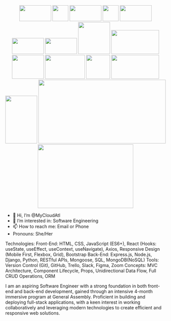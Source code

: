 <div style="text-align: center;">
  <img src="https://1000logos.net/wp-content/uploads/2023/10/React-Logo-768x432.png" width="100" height="50">
  <img src="https://encrypted-tbn0.gstatic.com/images?q=tbn:ANd9GcQHhGETiCc_Hct6__P9a6iU9vs1DqRCDEiHNQ&s" width="50" height="50">
  <img src="https://miro.medium.com/v2/resize:fit:1400/1*3ZOwBIddHRkF7AkM2DjG1g.png" width="100" height="50">
  <img src="https://encrypted-tbn0.gstatic.com/images?q=tbn:ANd9GcTmJoxiAXVIxedd5WnxL3yepJpACK2lmCSl9w&s" width="50" height="50">
  <img src="https://1000logos.net/wp-content/uploads/2021/05/GitHub-logo.png" width="100" height="50">
  <img src="https://upload.wikimedia.org/wikipedia/commons/thumb/8/87/Sql_data_base_with_logo.png/640px-Sql_data_base_with_logo.png" width="100" height="50">
  <img src="https://media.dev.to/cdn-cgi/image/width=1000,height=420,fit=cover,gravity=auto,format=auto/https%3A%2F%2Fdev-to-uploads.s3.amazonaws.com%2Fuploads%2Farticles%2F87gdibqpr93vpfpqj7xm.png" width="100" height="50">
  <img src="https://www.opengis.ch/wp-content/uploads/2020/04/django-python-logo.png" width="100" height="100">
  <img src="https://miro.medium.com/v2/resize:fit:1050/1*OYpEW3PMltGC2MVvJ-5QTw.png" width="150" height="75">
  <img src="https://1000logos.net/wp-content/uploads/2021/05/Trello-logo.png" width="100" height="75">
  <img src="https://thumbs.bfldr.com/at/pl546j-7le8zk-btwjnu?expiry=1722895668&fit=bounds&height=400&sig=YjZlMjgzYTExM2Y0MGM0NjQ2N2I5MGZlMGMzNDg5N2IzM2ExMjI1MQ%3D%3D&width=550" width="125" height="75">
  <img src="https://1000logos.net/wp-content/uploads/2021/06/Zoom-Logo.png" width="75" height="75">
  <img src="https://encrypted-tbn0.gstatic.com/images?q=tbn:ANd9GcQYP2wh48_6wrG4tZleiAngKQ0ThkCjuKaSzw&s" width="150" height="75">
  <img src="https://encrypted-tbn0.gstatic.com/images?q=tbn:ANd9GcRKgl7wpiJVouzQ_6Jgf4zGvIN4uiRsOYOcbQ&s" width="100" height="150">
  <img src="https://t3.ftcdn.net/jpg/03/21/24/30/240_F_321243084_GstfWflk1eTLlzUdRZ5mjoP5IG1iCc8J.jpg" width="400" height="200">
  <img src="https://encrypted-tbn0.gstatic.com/images?q=tbn:ANd9GcRLcOL9xEuFqTyCai9plC3BxXdUr63YkYgIyg&s" width="300" height="200">
</div>

- 👋 Hi, I’m @MyCloudAtl
- 👀 I’m interested in: Software Engineering
- 📫 How to reach me: Email or Phone
- Pronouns: She/Her

Technologies:
Front-End: HTML, CSS, JavaScript (ES6+), React (Hooks: useState, useEffect, useContext, useNavigate), Axios, Responsive Design (Mobile First, Flexbox, Grid), Bootstrap
Back-End: Express.js, Node.js, Django, Python, RESTful APIs, Mongoose, SQL, MongoDB(NoSQL)
Tools: Version Control (Git), GitHub, Trello, Slack, Figma, Zoom
Concepts: MVC Architecture, Component Lifecycle, Props, Unidirectional Data Flow, Full CRUD Operations, ORM

I am an aspiring Software Engineer with a strong foundation in both front-end and back-end development, gained through an intensive 4-month immersive program at General Assembly. Proficient in building and deploying full-stack applications, with a keen interest in working collaboratively and leveraging modern technologies to create efficient and responsive web solutions.
